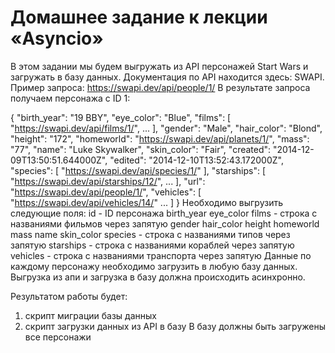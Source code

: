 # Домашнее задание к лекции «Asyncio»
В этом задании мы будем выгружать из API персонажей Start Wars и загружать в базу данных.
Документация по API находится здесь: SWAPI.
Пример запроса: https://swapi.dev/api/people/1/
В результате запроса получаем персонажа с ID 1:

{
    "birth_year": "19 BBY",
    "eye_color": "Blue",
    "films": [
        "https://swapi.dev/api/films/1/",
        ...
    ],
    "gender": "Male",
    "hair_color": "Blond",
    "height": "172",
    "homeworld": "https://swapi.dev/api/planets/1/",
    "mass": "77",
    "name": "Luke Skywalker",
    "skin_color": "Fair",
    "created": "2014-12-09T13:50:51.644000Z",
    "edited": "2014-12-10T13:52:43.172000Z",
    "species": [
        "https://swapi.dev/api/species/1/"
    ],
    "starships": [
        "https://swapi.dev/api/starships/12/",
        ...
    ],
    "url": "https://swapi.dev/api/people/1/",
    "vehicles": [
        "https://swapi.dev/api/vehicles/14/"
        ...
    ]
}
Необходимо выгрузить cледующие поля:
id - ID персонажа
birth_year
eye_color
films - строка с названиями фильмов через запятую
gender
hair_color
height
homeworld
mass
name
skin_color
species - строка с названиями типов через запятую
starships - строка с названиями кораблей через запятую
vehicles - строка с названиями транспорта через запятую
Данные по каждому персонажу необходимо загрузить в любую базу данных.
Выгрузка из апи и загрузка в базу должна происходить асинхронно.

Результатом работы будет:

1. скрипт миграции базы данных
2. скрипт загрузки данных из API в базу
В базу должны быть загружены все персонажи